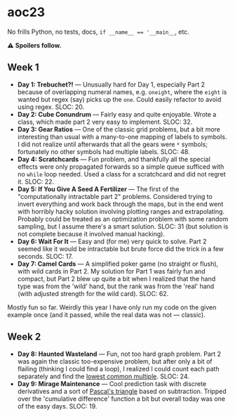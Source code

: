 # aoc23

No frills Python, no tests, docs, `if __name__ == '__main__`, etc.

⚠️ **Spoilers follow.**

## Week 1

- **Day 1: Trebuchet?!** — Unusually hard for Day 1, especially Part 2 because of overlapping numeral names, e.g. `oneight`, where the `eight` is wanted but regex (say) picks up the `one`. Could easily refactor to avoid using regex. SLOC: 20.
- **Day 2: Cube Conundrum** — Fairly easy and quite enjoyable. Wrote a class, which made part 2 very easy to implement. SLOC: 32.
- **Day 3: Gear Ratios** — One of the classic grid problems, but a bit more interesting than usual with a many-to-one mapping of labels to symbols. I did not realize until afterwards that all the gears were `*` symbols; fortunately no other symbols had multiple labels. SLOC: 48.
- **Day 4: Scratchcards** — Fun problem, and thankfully all the special effects were only propagated forwards so a simple queue sufficed with no `while` loop needed. Used a class for a scratchcard and did not regret it. SLOC: 22.
- **Day 5: If You Give A Seed A Fertilizer** — The first of the "computationally intractable part 2" problems.  Considered trying to invert everything and work back through the maps, but in the end went with horribly hacky solution involving plotting ranges and extrapolating. Probably could be treated as an optimization problem with some random sampling, but I assume there's a smart solution. SLOC: 31 (but solution is not complete because it involved manual hacking).
- **Day 6: Wait For It** — Easy and (for me) very quick to solve. Part 2 seemed like it would be intractable but brute force did the trick in a few seconds. SLOC: 17.
- **Day 7: Camel Cards** — A simplified poker game (no straight or flush), with wild cards in Part 2. My solution for Part 1 was fairly fun and compact, but Part 2 blew up quite a bit when I realized that the hand type was from the 'wild' hand, but the rank was from the 'real' hand (with adjusted strength for the wild card). SLOC: 62.

Mostly fun so far. Weirdly this year I have only run my code on the given example once (and it passed, while the real data was not — classic).


## Week 2

- **Day 8: Haunted Wasteland** — Fun, not too hard graph problem. Part 2 was again the classic too-expensive problem, but after only a bit of flailing (thinking I could find a loop), I realized I could count each path separately and find the [lowest common multiple](https://en.wikipedia.org/wiki/Least_common_multiple). SLOC: 24.
- **Day 9: Mirage Maintenance** — Cool prediction task with discrete derivatives and a sort of [Pascal's triangle](https://en.wikipedia.org/wiki/Pascal%27s_triangle) based on subtraction. Tripped over the 'cumulative difference' function a bit but overall today was one of the easy days. SLOC: 19.
